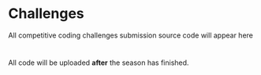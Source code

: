 # Challenges
All competitive coding challenges submission source code will appear here
#
All code will be uploaded **after** the season has finished.
